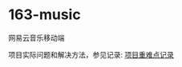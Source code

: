# 163-music
网易云音乐移动端

项目实际问题和解决方法，参见记录: [项目重难点记录](https://github.com/gmYuan/Work-Code/tree/master/01%20%E7%BD%91%E6%98%93%E4%BA%91%E9%9F%B3%E4%B9%90%E7%A7%BB%E5%8A%A8%E7%AB%AF)
